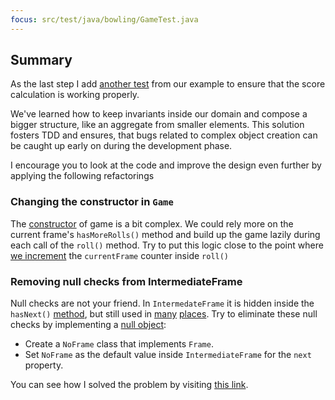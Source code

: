 ```yaml
---
focus: src/test/java/bowling/GameTest.java
---
```

## Summary

As the last step I add [another test](src/test/java/bowling/GameTest.java:108) from
our example to ensure that the score calculation is working properly.

We've learned how to keep invariants inside our domain and compose a bigger structure,
like an aggregate from smaller elements. This solution fosters TDD and ensures, that
bugs related to complex object creation can be caught up early on during the development phase.

I encourage you to look at the code and improve the design even further by
applying the following refactorings

### Changing the constructor in `Game`
The [constructor](src/main/java/bowling/Game.java:13) of game is a bit complex. We could
rely more on the current frame's `hasMoreRolls()` method and build up the game lazily during 
each call of the `roll()` method. Try to put this logic close to the point where
[we increment](src/main/java/bowling/Game.java:30-33) the `currentFrame` counter inside `roll()`

### Removing null checks from IntermediateFrame
Null checks are not your friend. In `IntermedateFrame` it is hidden inside the 
`hasNext()` [method](src/main/java/bowling/IntermediateFrame.java:48),
but still used in [many](src/main/java/bowling/IntermediateFrame.java:29) [places](src/main/java/bowling/IntermediateFrame.java:31).
Try to eliminate these null checks by implementing a [null object](https://sourcemaking.com/design_patterns/null_object):

* Create a `NoFrame` class that implements `Frame`.
* Set `NoFrame` as the default value inside `IntermediateFrame` for the `next` property.

You can see how I solved the problem by visiting [this link](https://github.com/gitaroktato/tdd-kata-bowling-game/pull/1/files).